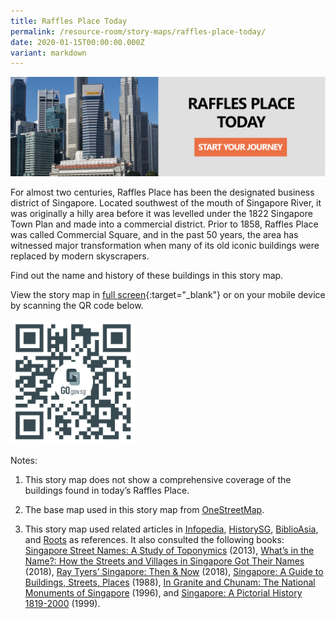 ```yaml
---
title: Raffles Place Today
permalink: /resource-room/story-maps/raffles-place-today/
date: 2020-01-15T00:00:00.000Z
variant: markdown
---
```

[![Alt text for image on Isomer site](/images/storymap-image-raffles-place-today-1.png)](https://go.gov.sg/2erjps)

For almost two centuries, Raffles Place has been the designated business district of Singapore. Located southwest of the mouth of Singapore River, it was originally a hilly area before it was levelled under the 1822 Singapore Town Plan and made into a commercial district. Prior to 1858, Raffles Place was called Commercial Square, and in the past 50 years, the area has witnessed major transformation when many of its old iconic buildings were replaced by modern skyscrapers.

Find out the name and history of these buildings in this story map.

View the story map in [full screen](https://go.gov.sg/2erjps){:target="_blank"} or on your mobile device by scanning the QR code below.

<img src="/images/qr-code-storymap-raffles-place-today.jpg" alt="qr-code-storymap-raffles-place-today" style="width:200px;">

Notes:

1. This story map does not show a comprehensive coverage of the buildings found in today’s Raffles Place.

2. The base map used in this story map from [OneStreetMap](https://www.openstreetmap.org/).

3. This story map used related articles in [Infopedia](https://eresources.nlb.gov.sg/infopedia/), [HistorySG](http://eresources.nlb.gov.sg/history), [BiblioAsia](https://www.nlb.gov.sg/Browse/BiblioAsia.aspx), and [Roots](https://www.roots.sg/) as references. It also consulted the following books: [Singapore Street Names: A Study of Toponymics](https://eservice.nlb.gov.sg/item_holding.aspx?bid=200123850) (2013), [What’s in the Name?: How the Streets and Villages in Singapore Got Their Names](https://eservice.nlb.gov.sg/item_holding.aspx?bid=202924449) (2018), [Ray Tyers’ Singapore: Then &amp; Now](https://eservice.nlb.gov.sg/item_holding.aspx?bid=203784837) (2018), [Singapore: A Guide to Buildings, Streets, Places](http://eservice.nlb.gov.sg/item_holding.aspx?bid=4712298) (1988), [In Granite and Chunam: The National Monuments of Singapore](http://eservice.nlb.gov.sg/item_holding_s.aspx?bid=7919754) (1996), and [Singapore: A Pictorial History 1819-2000](http://eservice.nlb.gov.sg/item_holding.aspx?bid=9651676) (1999).